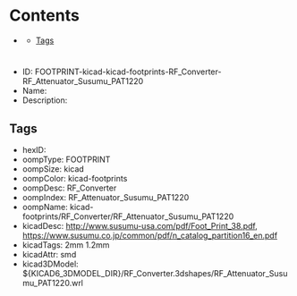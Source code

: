 



Contents
========

* [](#)
	* [Tags](#tags)

# 

- ID: FOOTPRINT-kicad-kicad-footprints-RF_Converter-RF_Attenuator_Susumu_PAT1220
- Name: 
- Description: 

## Tags

- hexID: 
- oompType: FOOTPRINT
- oompSize: kicad
- oompColor: kicad-footprints
- oompDesc: RF_Converter
- oompIndex: RF_Attenuator_Susumu_PAT1220
- oompName: kicad-footprints/RF_Converter/RF_Attenuator_Susumu_PAT1220
- kicadDesc: http://www.susumu-usa.com/pdf/Foot_Print_38.pdf, https://www.susumu.co.jp/common/pdf/n_catalog_partition16_en.pdf
- kicadTags: 2mm 1.2mm
- kicadAttr: smd
- kicad3DModel: ${KICAD6_3DMODEL_DIR}/RF_Converter.3dshapes/RF_Attenuator_Susumu_PAT1220.wrl
